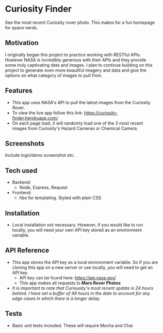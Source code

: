 # Curiosity Finder
See the most recent Curiosity rover photo. This makes for a fun homepage for space nerds.

## Motivation
I originally began this project to practice working with RESTful APIs. However NASA is incredibly generous with their APIs and they provide some truly captivating data and images. I plan to continue building on this project to generate even more beautiful imagery and data and give the options on what category of images to pull from.

## Features
- This app uses NASA's API to pull the latest images from the Curiosity Rover. 
- To view the live app follow this link: https://curiosity-finder.herokuapp.com/
- On each page load, it will randomly load one of the 3 most recent images from Curiosity's Hazard Cameras or Chemical Camera.

## Screenshots
Include logo/demo screenshot etc.

## Tech used
- Backend: 
  - Node, Express, Request
- Frontend:
  - hbs for templating. Styled with plain CSS

## Installation
- Local installation not necessary. However, if you would like to run locally, you will need your own API key stored as an environment variable.

## API Reference
- This app stores the API key as a local environment variable. So if you are cloning this app on a new server or use locally, you will need to get an API key.
  - API key can be found here: https://api.nasa.gov/
  - This app makes all requests to **Mars Rover Photos**
- *It is important to note that Curiousity's most recent update is 24 hours behind. I have set a buffer of 48 hours in the date to account for any edge cases in which there is a longer delay.*

## Tests
- Basic unit tests included. These will require Mocha and Chai
